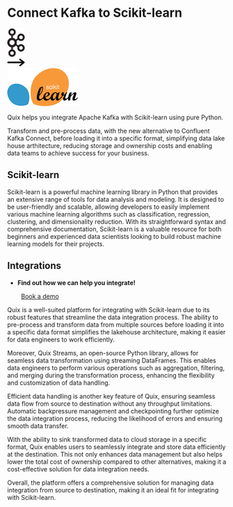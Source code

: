 # Connect Kafka to Scikit-learn

<div class="connect-images cards blog-grid-card" markdown>
<div>
<img src="../images/kafka_logo.png" width="40px" />
</div>
<div>
<img src="../images/arrow.svg" width="40px" />
</div>
<div>
<img src="./images/scikit-learn_1.jpg" />
</div>
</div>

Quix helps you integrate Apache Kafka with Scikit-learn using pure Python.

Transform and pre-process data, with the new alternative to Confluent Kafka Connect, before loading it into a specific format, simplifying data lake house arthitecture, reducing storage and ownership costs and enabling data teams to achieve success for your business.

## Scikit-learn

Scikit-learn is a powerful machine learning library in Python that provides an extensive range of tools for data analysis and modeling. It is designed to be user-friendly and scalable, allowing developers to easily implement various machine learning algorithms such as classification, regression, clustering, and dimensionality reduction. With its straightforward syntax and comprehensive documentation, Scikit-learn is a valuable resource for both beginners and experienced data scientists looking to build robust machine learning models for their projects.

## Integrations

<div class="grid cards" markdown>

- __Find out how we can help you integrate!__

    <a class="md-button md-button--primary" href="https://share.hsforms.com/1iW0TmZzKQMChk0lxd_tGiw4yjw2?__hstc=175542013.2303933fbd746c0ac86d9ccbe9bc9100.1728383268831.1729603416735.1729620918855.31&__hssc=175542013.1.1729620918855&__hsfp=2132701734" target="_blank" style="margin:.5rem;">Book a demo</a>

</div>


Quix is a well-suited platform for integrating with Scikit-learn due to its robust features that streamline the data integration process. The ability to pre-process and transform data from multiple sources before loading it into a specific data format simplifies the lakehouse architecture, making it easier for data engineers to work efficiently.

Moreover, Quix Streams, an open-source Python library, allows for seamless data transformation using streaming DataFrames. This enables data engineers to perform various operations such as aggregation, filtering, and merging during the transformation process, enhancing the flexibility and customization of data handling.

Efficient data handling is another key feature of Quix, ensuring seamless data flow from source to destination without any throughput limitations. Automatic backpressure management and checkpointing further optimize the data integration process, reducing the likelihood of errors and ensuring smooth data transfer.

With the ability to sink transformed data to cloud storage in a specific format, Quix enables users to seamlessly integrate and store data efficiently at the destination. This not only enhances data management but also helps lower the total cost of ownership compared to other alternatives, making it a cost-effective solution for data integration needs.

Overall, the platform offers a comprehensive solution for managing data integration from source to destination, making it an ideal fit for integrating with Scikit-learn.


